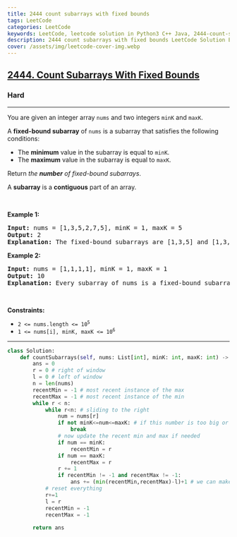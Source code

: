 ```yaml
---
title: 2444 count subarrays with fixed bounds
tags: LeetCode
categories: LeetCode
keywords: LeetCode, leetcode solution in Python3 C++ Java, 2444-count-subarrays-with-fixed-bounds solution
description: 2444 count subarrays with fixed bounds LeetCode Solution Explained
cover: /assets/img/leetcode-cover-img.webp
---
```



<h2><a href="https://leetcode.com/problems/count-subarrays-with-fixed-bounds/">2444. Count Subarrays With Fixed Bounds</a></h2><h3>Hard</h3><hr><div><p>You are given an integer array <code>nums</code> and two integers <code>minK</code> and <code>maxK</code>.</p>

<p>A <strong>fixed-bound subarray</strong> of <code>nums</code> is a subarray that satisfies the following conditions:</p>

<ul>
	<li>The <strong>minimum</strong> value in the subarray is equal to <code>minK</code>.</li>
	<li>The <strong>maximum</strong> value in the subarray is equal to <code>maxK</code>.</li>
</ul>

<p>Return <em>the <strong>number</strong> of fixed-bound subarrays</em>.</p>

<p>A <strong>subarray</strong> is a <strong>contiguous</strong> part of an array.</p>

<p>&nbsp;</p>
<p><strong class="example">Example 1:</strong></p>

<pre><strong>Input:</strong> nums = [1,3,5,2,7,5], minK = 1, maxK = 5
<strong>Output:</strong> 2
<strong>Explanation:</strong> The fixed-bound subarrays are [1,3,5] and [1,3,5,2].
</pre>

<p><strong class="example">Example 2:</strong></p>

<pre><strong>Input:</strong> nums = [1,1,1,1], minK = 1, maxK = 1
<strong>Output:</strong> 10
<strong>Explanation:</strong> Every subarray of nums is a fixed-bound subarray. There are 10 possible subarrays.
</pre>

<p>&nbsp;</p>
<p><strong>Constraints:</strong></p>

<ul>
	<li><code>2 &lt;= nums.length &lt;= 10<sup>5</sup></code></li>
	<li><code>1 &lt;= nums[i], minK, maxK &lt;= 10<sup>6</sup></code></li>
</ul>
</div>

---




```python
class Solution:
    def countSubarrays(self, nums: List[int], minK: int, maxK: int) -> int:
        ans = 0
        r = 0 # right of window
        l = 0 # left of window
        n = len(nums)
        recentMin = -1 # most recent instance of the max
        recentMax = -1 # most recent instance of the min
        while r < n:
            while r<n: # sliding to the right
                num = nums[r]
                if not minK<=num<=maxK: # if this number is too big or small we can no longer use this window
                    break
                # now update the recent min and max if needed
                if num == minK:
                    recentMin = r
                if num == maxK:
                    recentMax = r
                r += 1
                if recentMin != -1 and recentMax != -1:
                    ans += (min(recentMin,recentMax)-l)+1 # we can make as many new subarrays as the earliest occurrence of recentMin or recentMax minus the starting position of our window
            # reset everything
            r+=1
            l = r
            recentMin = -1
            recentMax = -1
            
        return ans

```
